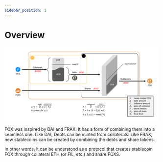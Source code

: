 ```yaml
---
sidebar_position: 1
---
```


# Overview

![](../images/mechanism/overview.png)

FOX was inspired by DAI and FRAX. It has a form of combining them into a seamless one. Like DAI, Debts can be minted from collaterals. Like FRAX, new stablecoins can be created by combining the debts and share tokens.

In other words, it can be understood as a protocol that creates stablecoin FOX through collateral ETH (or FIL, etc.) and share FOXS.
